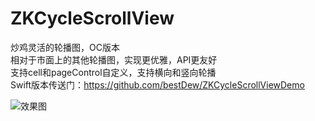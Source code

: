 # ZKCycleScrollView

炒鸡灵活的轮播图，OC版本<br/>相对于市面上的其他轮播图，实现更优雅，API更友好<br/>支持cell和pageControl自定义，支持横向和竖向轮播<br/>Swift版本传送门：https://github.com/bestDew/ZKCycleScrollViewDemo

![效果图](https://github.com/bestDew/ZKCycleScrollViewDemo-OC/blob/master/ZKCycleScrollViewDemo-OC/Untitled.gif)
